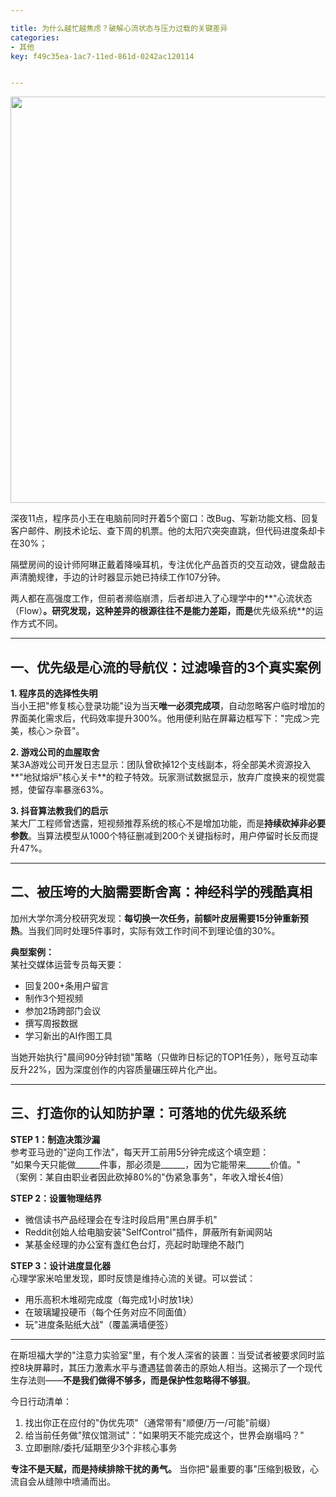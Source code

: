 ```yaml
---

title: 为什么越忙越焦虑？破解心流状态与压力过载的关键差异
categories:
- 其他
key: f49c35ea-1ac7-11ed-861d-0242ac120114


---
```


<img src="https://images.animesdata.com/news/2025/02/04/ceecdf2d-5cfb-40b8-99fc-b60b8fff24e7_2.jpg" width="650" />

深夜11点，程序员小王在电脑前同时开着5个窗口：改Bug、写新功能文档、回复客户邮件、刷技术论坛、查下周的机票。他的太阳穴突突直跳，但代码进度条却卡在30%；  

隔壁房间的设计师阿琳正戴着降噪耳机，专注优化产品首页的交互动效，键盘敲击声清脆规律，手边的计时器显示她已持续工作107分钟。  

两人都在高强度工作，但前者濒临崩溃，后者却进入了心理学中的**"心流状态（Flow）**。研究发现，这种差异的根源往往不是能力差距，而是**优先级系统**的运作方式不同。

---

## 一、优先级是心流的导航仪：过滤噪音的3个真实案例

**1. 程序员的选择性失明**  
当小王把"修复核心登录功能"设为当天**唯一必须完成项**，自动忽略客户临时增加的界面美化需求后，代码效率提升300%。他用便利贴在屏幕边框写下："完成＞完美，核心＞杂音"。

**2. 游戏公司的血腥取舍**  
某3A游戏公司开发日志显示：团队曾砍掉12个支线副本，将全部美术资源投入**"地狱熔炉"核心关卡**的粒子特效。玩家测试数据显示，放弃广度换来的视觉震撼，使留存率暴涨63%。 

**3. 抖音算法教我们的启示**  
某大厂工程师曾透露，短视频推荐系统的核心不是增加功能，而是**持续砍掉非必要参数**。当算法模型从1000个特征删减到200个关键指标时，用户停留时长反而提升47%。

---

## 二、被压垮的大脑需要断舍离：神经科学的残酷真相

加州大学尔湾分校研究发现：**每切换一次任务，前额叶皮层需要15分钟重新预热**。当我们同时处理5件事时，实际有效工作时间不到理论值的30%。

**典型案例：**  
某社交媒体运营专员每天要：  
- 回复200+条用户留言  
- 制作3个短视频  
- 参加2场跨部门会议  
- 撰写周报数据  
- 学习新出的AI作图工具  

当她开始执行"晨间90分钟封锁"策略（只做昨日标记的TOP1任务），账号互动率反升22%，因为深度创作的内容质量碾压碎片化产出。

---

## 三、打造你的认知防护罩：可落地的优先级系统

**STEP 1：制造决策沙漏**  
参考亚马逊的"逆向工作法"，每天开工前用5分钟完成这个填空题：  
"如果今天只能做______件事，那必须是______，因为它能带来______价值。"  
（案例：某自由职业者因此砍掉80%的"伪紧急事务"，年收入增长4倍）

**STEP 2：设置物理结界**  
- 微信读书产品经理会在专注时段启用"黑白屏手机"  
- Reddit创始人给电脑安装"SelfControl"插件，屏蔽所有新闻网站  
- 某基金经理的办公室有盏红色台灯，亮起时助理绝不敲门

**STEP 3：设计进度显化器**  
心理学家米哈里发现，即时反馈是维持心流的关键。可以尝试：  
- 用乐高积木堆砌完成度（每完成1小时放1块）  
- 在玻璃罐投硬币（每个任务对应不同面值）  
- 玩"进度条贴纸大战"（覆盖满墙便签）

---

在斯坦福大学的"注意力实验室"里，有个发人深省的装置：当受试者被要求同时监控8块屏幕时，其压力激素水平与遭遇猛兽袭击的原始人相当。这揭示了一个现代生存法则——**不是我们做得不够多，而是保护性忽略得不够狠**。

今日行动清单：  
1. 找出你正在应付的"伪优先项"（通常带有"顺便/万一/可能"前缀）  
2. 给当前任务做"殡仪馆测试"："如果明天不能完成这个，世界会崩塌吗？"  
3. 立即删除/委托/延期至少3个非核心事务  

**专注不是天赋，而是持续排除干扰的勇气。** 当你把"最重要的事"压缩到极致，心流自会从缝隙中喷涌而出。




